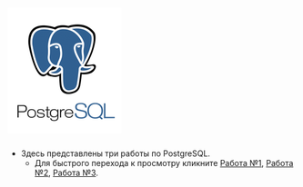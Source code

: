 # ![SQL](SQL.png)
* Здесь представлены три работы по PostgreSQL.
    * Для быстрого перехода к просмотру кликните [Работа №1](HW_SQL.sql), [Работа №2](HW2_SQL.sql), [Работа №3]().